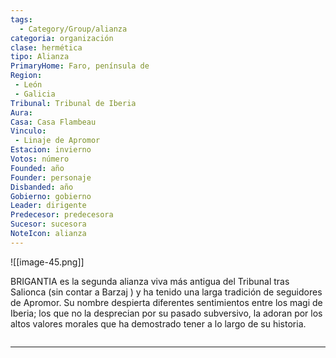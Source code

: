 ```yaml
---
tags:
  - Category/Group/alianza
categoria: organización
clase: hermética
tipo: Alianza
PrimaryHome: Faro, península de
Region:
 - León 
 - Galicia 
Tribunal: Tribunal de Iberia 
Aura: 
Casa: Casa Flambeau 
Vinculo: 
 - Linaje de Apromor 
Estacion: invierno 
Votos: número
Founded: año
Founder: personaje
Disbanded: año
Gobierno: gobierno
Leader: dirigente
Predecesor: predecesora
Sucesor: sucesora
NoteIcon: alianza
---
```


![[image-45.png]]

 <section class="wa-section main-content"><p><span class="dropcap">B</span>RIGANTIA es la segunda alianza viva más antigua del Tribunal tras <span class="article-link article-explorer-link entity-link wa-link" data-article-privacy="public" data-article-id="ec4420b3-96ea-4310-958a-9069e4f13369" data-template-type="organization" data-article="ec4420b3-96ea-4310-958a-9069e4f13369">Salionca</span> (sin contar a <span class="article-link article-explorer-link entity-link wa-link" data-article-privacy="public" data-article-id="84213f55-f1d9-4703-ba61-78f25d083fa2" data-template-type="organization" data-article="84213f55-f1d9-4703-ba61-78f25d083fa2">Barzaj</span> ) y ha tenido una larga tradición de seguidores de <span data-article-privacy="private" data-article-id="5bce7fa0-592c-4f9d-bc92-198534fb0087" data-template-type="person" class="private-article article-unlinked entity-link wa-link">Apromor</span>. Su nombre despierta diferentes sentimientos entre los magi de Iberia; los que no la desprecian por su pasado subversivo, la adoran por los altos valores morales que ha demostrado tener a lo largo de su historia.
</p><div id="10a8c3bc09a94bad5f056c9201298633" class="visibility-toggler image-thumb-container user-css-image-thumbnail position-relative padding-10 "><img src="https://worldanvil.com/uploads/images/d186db6c6fa1389f31976017377d82b6.jpeg" alt title="brigantia oscura.jpeg" /></div><hr /><p></p></section>  <section data-section-id="sidepanelcontent" class="wa-section public">
